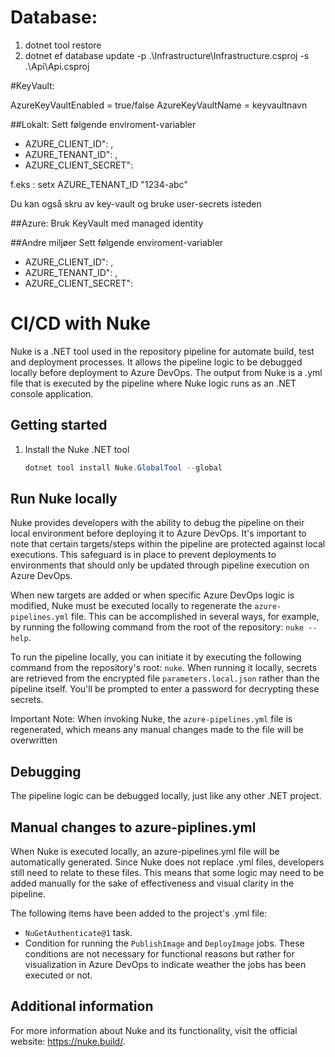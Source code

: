 # Database:

1. dotnet tool restore
2. dotnet ef database update -p .\Infrastructure\Infrastructure.csproj -s .\Api\Api.csproj

#KeyVault:

AzureKeyVaultEnabled = true/false
AzureKeyVaultName = keyvaultnavn

##Lokalt:
Sett følgende enviroment-variabler
- AZURE_CLIENT_ID": <app-reg-som-har-tilgang-til-keyvault>,
- AZURE_TENANT_ID": <tenantid>,
- AZURE_CLIENT_SECRET": <hemmelig>

f.eks :
setx AZURE_TENANT_ID "1234-abc"


Du kan også skru av key-vault og bruke user-secrets isteden

##Azure:
Bruk KeyVault med managed identity

##Andre miljøer
Sett følgende enviroment-variabler
- AZURE_CLIENT_ID": <app-reg-som-har-tilgang-til-keyvault>,
- AZURE_TENANT_ID": <tenantid>,
- AZURE_CLIENT_SECRET": <hemmelig>

# CI/CD with Nuke
 Nuke is a .NET tool used in the repository pipeline for automate build, test and deployment processes.
 It allows the pipeline logic to be debugged locally before deployment to Azure DevOps. The output from Nuke is a .yml file
 that is executed by the pipeline where Nuke logic runs as an .NET console application.

 ## Getting started
 1. Install the Nuke .NET tool
	```powershell
	dotnet tool install Nuke.GlobalTool --global
	```
 ## Run Nuke locally
 Nuke provides developers with the ability to debug the pipeline on their local environment before deploying it to Azure DevOps. 
 It's important to note that certain targets/steps within the pipeline are protected against local executions. 
 This safeguard is in place to prevent deployments to environments that should only be updated through pipeline execution on Azure DevOps.

When new targets are added or when specific Azure DevOps logic is modified, Nuke must be executed locally to regenerate the `azure-pipelines.yml` file. 
This can be accomplished in several ways, for example, by running the following command from the root of the repository: `nuke --help`.

To run the pipeline locally, you can initiate it by executing the following command from the repository's root: `nuke`. 
When running it locally, secrets are retrieved from the encrypted file `parameters.local.json` rather than the pipeline itself. 
You'll be prompted to enter a password for decrypting these secrets.

Important Note: When invoking Nuke, the `azure-pipelines.yml` file is regenerated, which means any manual changes made to the file will be overwritten
 
 ## Debugging
 The pipeline logic can be debugged locally, just like any other .NET project.
	
 ## Manual changes to azure-piplines.yml
 When Nuke is executed locally, an azure-pipelines.yml file will be automatically generated. Since Nuke does not replace .yml files, 
 developers still need to relate to these files. This means that some logic may need to be added manually for the sake of effectiveness and visual clarity
 in the pipeline.

The following items have been added to the project's .yml file:
 - `NuGetAuthenticate@1` task.
 - Condition for running the `PublishImage` and `DeployImage` jobs. These conditions are not necessary for functional reasons but rather
   for visualization in Azure DevOps to indicate weather the jobs has been executed or not.
 
 ## Additional information
 For more information about Nuke and its functionality, visit the official website: https://nuke.build/.
